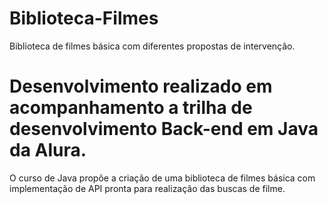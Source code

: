 # Biblioteca-Filmes
Biblioteca de filmes básica com diferentes propostas de intervenção. 

# Desenvolvimento realizado em acompanhamento a trilha de desenvolvimento Back-end em Java da Alura. 
O curso de Java propõe a criação de uma biblioteca de filmes básica com implementação de API pronta para realização das buscas de filme.

